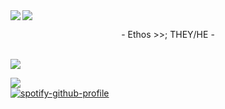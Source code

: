 <img src="https://i.pinimg.com/originals/8e/45/f5/8e45f5693e994c1616d74a1ef026cb8d.gif" align="left"/>
<img src="https://64.media.tumblr.com/b841e37168da7eb9c2097558d3741676/e175759dc028fc88-89/s1280x1920/aff9b38b933b88ea4402ed413f5e736af9a94c90.pnj"/>
<p align="center">
- Ethos >>; THEY/HE -</p>

<br clear="left"/>


<img src="https://64.media.tumblr.com/5806b4d17b5c54e9fa8e8e634ffdce58/53d6d0f7a624a353-ac/s1280x1920/3a971de01d2a66b66ed40e9bfad299bcd85cfc52.pnj"/>

![](https://komarev.com/ghpvc/?username=Ethiily&color=yellow&style=for-the-badge)
<br clear="left"/>
[![spotify-github-profile](https://spotify-github-profile.kittinanx.com/api/view?uid=6z68c5h5e1swo9dld5kmka3b3&cover_image=true&theme=default&show_offline=false&background_color=121212&interchange=false&bar_color=a00d0d)](https://github.com/kittinan/spotify-github-profile)
